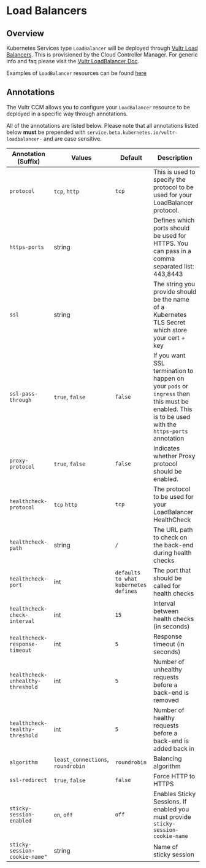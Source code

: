 # Load Balancers

## Overview

Kubernetes Services type `LoadBalancer` will be deployed through [Vultr Load Balancers](https://www.vultr.com/products/load-balancers/). This is provisioned by the Cloud Controller Manager. For generic info and faq please visit the [Vultr LoadBalancer Doc](https://www.vultr.com/docs/vultr-load-balancers).

Examples of `LoadBalancer` resources can be found [here](examples) 

## Annotations

The Vultr CCM allows you to configure your `LoadBalancer` resource to be deployed in a specific way through annotations.

All of the annotations are listed below. Please note that all annotations listed below **must** be prepended with `service.beta.kubernetes.io/vultr-loadbalancer-` and are case sensitive.

Annotation (Suffix) | Values | Default | Description
---|---|---|---
`protocol` | `tcp`, `http` | `tcp` | This is used to specify the protocol to be used for your LoadBalancer protocol.
`https-ports` | string | | Defines which ports should be used for HTTPS. You can pass in a comma separated list: 443,8443
`ssl` | string | | The string you provide should be the name of a Kubernetes TLS Secret which store your cert + key
`ssl-pass-through` | `true`, `false` | `false` | If you want SSL termination to happen on your `pods` or `ingress` then this must be enabled. This is to be used with the `https-ports` annotation
`proxy-protocol` | `true`, `false` | `false` | Indicates whether Proxy protocol should be enabled.
`healthcheck-protocol` | `tcp` `http` | `tcp` | The protocol to be used for your LoadBalancer HealthCheck
`healthcheck-path` | string | `/` | The URL path to check on the back-end during health checks
`healthcheck-port` | int | `defaults to what kubernetes defines` | The port that should be called for health checks
`healthcheck-check-interval` | int | `15` | Interval between health checks (in seconds)
`healthcheck-response-timeout` | int | `5` | Response timeout (in seconds)
`healthcheck-unhealthy-threshold` | int | `5` | Number of unhealthy requests before a back-end is removed
`healthcheck-healthy-threshold` | int | `5` | Number of healthy requests before a back-end is added back in
`algorithm` | `least_connections`, `roundrobin` | `roundrobin` | Balancing algorithm 
`ssl-redirect` | `true`, `false`| `false` | Force HTTP to HTTPS
`sticky-session-enabled` | `on`, `off`| `off` | Enables Sticky Sessions. If enabled you must provide `sticky-session-cookie-name`
`sticky-session-cookie-name"` | string |  | Name of sticky session
